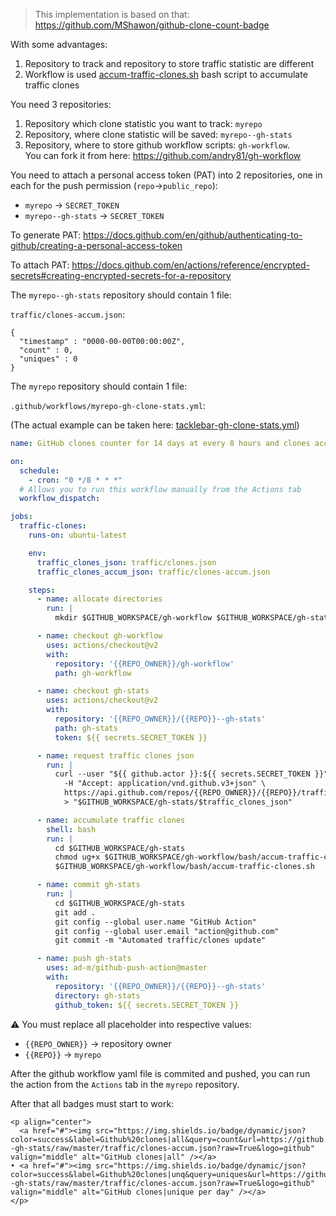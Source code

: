 > This implementation is based on that: https://github.com/MShawon/github-clone-count-badge

With some advantages:

1. Repository to track and repository to store traffic statistic are different
2. Workflow is used [accum-traffic-clones.sh](https://github.com/andry81/gh-workflow/blob/master/bash/accum-traffic-clones.sh) bash script to accumulate traffic clones

You need 3 repositories:

1. Repository which clone statistic you want to track: `myrepo`
2. Repository, where clone statistic will be saved: `myrepo--gh-stats`
3. Repository, where to store github workflow scripts: `gh-workflow`.<br>
   You can fork it from here: https://github.com/andry81/gh-workflow

You need to attach a personal access token (PAT) into 2 repositories, one in each for the push permission (`repo`->`public_repo`):

* `myrepo` -> `SECRET_TOKEN`
* `myrepo--gh-stats` -> `SECRET_TOKEN`

To generate PAT: https://docs.github.com/en/github/authenticating-to-github/creating-a-personal-access-token

To attach PAT: https://docs.github.com/en/actions/reference/encrypted-secrets#creating-encrypted-secrets-for-a-repository

The `myrepo--gh-stats` repository should contain 1 file:

`traffic/clones-accum.json`:

```
{
  "timestamp" : "0000-00-00T00:00:00Z",
  "count" : 0,
  "uniques" : 0
}
```

The `myrepo` repository should contain 1 file:

`.github/workflows/myrepo-gh-clone-stats.yml`:

(The actual example can be taken here: [tacklebar-gh-clone-stats.yml](https://github.com/andry81/tacklebar/blob/trunk/.github/workflows/tacklebar-gh-clone-stats.yml))

```yaml
name: GitHub clones counter for 14 days at every 8 hours and clones accumulator

on:
  schedule:
    - cron: "0 */8 * * *"
  # Allows you to run this workflow manually from the Actions tab
  workflow_dispatch:

jobs:
  traffic-clones:
    runs-on: ubuntu-latest

    env:
      traffic_clones_json: traffic/clones.json
      traffic_clones_accum_json: traffic/clones-accum.json

    steps:
      - name: allocate directories
        run: |
          mkdir $GITHUB_WORKSPACE/gh-workflow $GITHUB_WORKSPACE/gh-stats

      - name: checkout gh-workflow
        uses: actions/checkout@v2
        with:
          repository: '{{REPO_OWNER}}/gh-workflow'
          path: gh-workflow

      - name: checkout gh-stats
        uses: actions/checkout@v2
        with:
          repository: '{{REPO_OWNER}}/{{REPO}}--gh-stats'
          path: gh-stats
          token: ${{ secrets.SECRET_TOKEN }}

      - name: request traffic clones json
        run: |
          curl --user "${{ github.actor }}:${{ secrets.SECRET_TOKEN }}" \
            -H "Accept: application/vnd.github.v3+json" \
            https://api.github.com/repos/{{REPO_OWNER}}/{{REPO}}/traffic/clones \
            > "$GITHUB_WORKSPACE/gh-stats/$traffic_clones_json"

      - name: accumulate traffic clones
        shell: bash
        run: |
          cd $GITHUB_WORKSPACE/gh-stats
          chmod ug+x $GITHUB_WORKSPACE/gh-workflow/bash/accum-traffic-clones.sh
          $GITHUB_WORKSPACE/gh-workflow/bash/accum-traffic-clones.sh

      - name: commit gh-stats
        run: |
          cd $GITHUB_WORKSPACE/gh-stats
          git add .
          git config --global user.name "GitHub Action"
          git config --global user.email "action@github.com"
          git commit -m "Automated traffic/clones update"

      - name: push gh-stats
        uses: ad-m/github-push-action@master
        with:
          repository: '{{REPO_OWNER}}/{{REPO}}--gh-stats'
          directory: gh-stats
          github_token: ${{ secrets.SECRET_TOKEN }}
```

:warning: You must replace all placeholder into respective values:

* `{{REPO_OWNER}}` -> repository owner
* `{{REPO}}` -> `myrepo`

After the github workflow yaml file is commited and pushed, you can run the action from the `Actions` tab in the `myrepo` repository.

After that all badges must start to work:

```
<p align="center">
  <a href="#"><img src="https://img.shields.io/badge/dynamic/json?color=success&label=Github%20clones|all&query=count&url=https://github.com/{{REPO_OWNER}}/{{REPO}}--gh-stats/raw/master/traffic/clones-accum.json?raw=True&logo=github" valign="middle" alt="GitHub clones|all" /></a>
• <a href="#"><img src="https://img.shields.io/badge/dynamic/json?color=success&label=Github%20clones|unq&query=uniques&url=https://github.com/{{REPO_OWNER}}/{{REPO}}--gh-stats/raw/master/traffic/clones-accum.json?raw=True&logo=github" valign="middle" alt="GitHub clones|unique per day" /></a>
</p>
```
